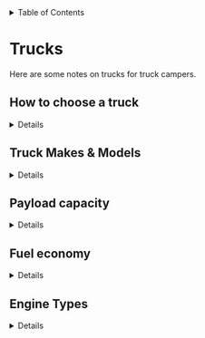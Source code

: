 <!-- START doctoc generated TOC please keep comment here to allow auto update -->
<!-- DON'T EDIT THIS SECTION, INSTEAD RE-RUN doctoc TO UPDATE -->
<details>
<summary>Table of Contents</summary>

- [Trucks](#trucks)
  - [How to choose a truck](#how-to-choose-a-truck)
  - [Truck Makes & Models](#truck-makes--models)
    - [Light-duty Mid-size (Class 1)](#light-duty-mid-size-class-1)
    - [Light-duty Full-size (Class 2a-2b)](#light-duty-full-size-class-2a-2b)
      - [Half-ton](#half-ton)
    - [Medium-duty (Class 3-6)](#medium-duty-class-3-6)
  - [Payload capacity](#payload-capacity)
    - [Weighing the truck](#weighing-the-truck)
    - [Achieving a payload capacity](#achieving-a-payload-capacity)
      - [Wheels & Tires](#wheels--tires)
  - [Fuel economy](#fuel-economy)
  - [Engine Types](#engine-types)
    - [Engine impact on Payload](#engine-impact-on-payload)
    - [Horsepower & Torque](#horsepower--torque)
      - [Gas engine torque band](#gas-engine-torque-band)
      - [Diesel engine torque band](#diesel-engine-torque-band)
    - [Engine Type Pros/Cons](#engine-type-proscons)
    - [General recommendations](#general-recommendations)
    - [FAQ](#faq)

</details>
<!-- END doctoc generated TOC please keep comment here to allow auto update -->

# Trucks

Here are some notes on trucks for truck campers.

## How to choose a truck

<details>

1. Figure out your budget first, for the camper, and then the truck. This will change
   what you end up picking if it turns out you can't afford something really big or
   expensive. Consider insurance, fuel, repairs, maintenance (tires, oil, misc),
   cost of the camper, cost of the truck.

2. Your truck has to be able to handle your camper safely. It will be easier to pick
   a camper you like first, and then pick a truck that fits the camper.

3. Have the camper you want weighed, because the advertised numbers lie. When you know
   the real wet weight, add the weight of passengers and gear, and that's the minimum
   payload rating your truck needs. Refer to the **Payload** section below.

4. Choose a truck you enjoy driving, especially if you will be going long distances.
   You won't want to go on long road trips if it's painful to ride in. Longer trucks
   can be harder to maneuver and park, but they are more stable on highways.

5. When in doubt, get a bigger truck. Many heavy-duty trucks can be less expensive
   than less-capable smaller trucks, due to options and availability. Though if
   overlanding is your goal, a small, short-wheelbase, light truck with a very
   minimal pop-up camper is ideal.

6. Before final decision, Google the year/make/model of the truck and look for
   common problems. Check the Carfax for the vehicle if preowned. Check the specific
   truck's options, payload (found only in a sticker on the inside door panel).
   Check that its wheels and tires' load ratings meet your payload requirements.
   If you can, look up the dealer window sticker attached to the vehicle when it
   was first sold (sometimes available from Carfax); this will confirm the options
   attached to the vehicle at sale time (useful for things that affect payload,
   like axle, differential, towing & payload packages, engine, etc).

7. Have an independent mechanic inspect the truck before sale. If they find any
   issues, either walk away, or use it to negotiate down the price.

</details> <!-- How to choose a truck -->


## Truck Makes & Models

<details>

### Light-duty Mid-size (Class 1)

These trucks have low payload capacity, so you will end up being limited in the camper
you can carry. You may also not see very good fuel economy when loaded. However, these
are ideal for overlanding due to being more nimble on trails. These also tend to have
the best fuel economy if you will have the camper off most of the time.

### Light-duty Full-size (Class 2a-2b)

These trucks still don't have great payload capacity. There is still a wide selection of
campers, but mostly the smaller, lighter ones with less amenities.

#### Half-ton

 - The Ford F-150 has the highest payload capacity in its class, but it requires the Heavy
   Duty Payload Package which few of the trucks come with, and with earlier model years it's
   not possible to add this later as it includes larger frame rails.

Selection of half-ton trucks for campers:
- [https://www.truckcamperadventure.com/best-half-ton-trucks-for-maximum-truck-camper-payload/](https://www.truckcamperadventure.com/best-half-ton-trucks-for-maximum-truck-camper-payload/)

### Medium-duty (Class 3-6)

These trucks can handle larger payloads and tow ratings, and most campers can be hauled by
some form of Medium-duty truck.

You still need to check the payload rating of the individual truck, even if it "looks"
like it can handle anything you throw at it. For example, an F-350 with dual rear wheels
may still have a payload rating below some larger campers' wet weight.


</details> <!-- Truck Makes & Models -->



## Payload capacity

<details>

The payload capacity is how much you can safely carry in/on the truck, including passengers
and gear. Everything you add to the truck, brings down the payload number.

The truck's payload rating determines what camper you can safely carry. **You cannot
increase payload capacity.** Your truck must have a payload rating sufficient for the
camper you want.

Every truck that rolls off the assembly line can have *a different payload* than the last truck. Trucks are ordered with options, and those options change what the truck can safely carry.

A truck brochure may claim *"3,500lbs maximum payload!!!"*, but it may turn out only a few trucks can actually reach that. The individual truck you buy may only have a 1,500lbs payload due to its configuration. Even heavy-duty trucks can have surprisingly small payload ratings due to their configuration.

Therefore: always check the payload of the individual truck. You can do this two ways:

- (Option 1) Open the driver-side door and look at the inside of the door jamb. There should be a sticker that specifically says the payload rating. There are multiple stickers here, so look carefully.

- (Option 2) Bring your truck to a set of truck scales and weigh the truck when empty. Then look up the **gross vehicle weight rating** (**GVWR**) of your particular truck (again, check the driver-side door jamb sticker). Subtract the curb weight from the GVWR, subtract the combined weight of all passengers, and that's your payload rating.

### Weighing the truck

In order to accurately assess where you stand when it comes to payload, you should take your fully loaded truck and camper [to a local](https://www.truckcamperadventure.com/taking-the-cat-scale-truck-camper-challenge/) [*Certified Automated Truck (CAT) Scale*](https://www.truckcamperadventure.com/taking-the-cat-scale-truck-camper-challenge/).

Three figures are provided each time you have your truck and camper weighed: the two axle weights plus the total weight of the rig.

Owners should take their truck to the scale first without the camper, then have their truck and camper weighed together later to determine the actual weight of each (the truck and the camper).

Be mindful that, every time you weigh, you should duplicate important fluid levels like fresh water and diesel/gas when obtaining these numbers.

Campers can be heavier than the weight advertised by the camper company. However, many people who report heavier campers simply haven't determined the correct weight for their individual camper. The camper must be empty of any water or gear. In addition, campers are often modified at the factory with additional options, which increase their weight (similar to trucks), so the true weight should be inquired at time of purchase from a dealer.


### Achieving a payload capacity

If you modify your truck, for example by getting bigger tires, adding more leaf springs, etc, that may change the weight of the truck, which will change your payload capacity.

Reducing weight can increase payload capacity, so choosing lighter-weight parts, or removing unnecessary add-ons, can help increase payload.


#### Wheels & Tires

You can potentially increase payload, up to the capacity of the axle(s), by increasing the wheel and tire load capacity.

If you research the actual GAWRs with the axle manufacturer you'll probably be surprised to learn that you have several hundreds, if not thousands, of additional pounds of cargo carrying capacity (for example: the AAM 11.5 rear axle found on Ram 3500 trucks has a 10,000-pound GAWR rating, 3,000 pounds more than the GAWR given by FCA).

You can tap into this additional cargo carrying capacity by buying better wheels and tires with higher load ratings.

- Light Truck (LT) tires with a load range C, D, or E, typically have a higher weight rating that can help you achieve your maximum payload rating.
- Some aftermarket 10-ply, load range E tires offer a 4,080-pound weight capacity, while others offer an acceptable 3,640-pound capacity.
- Check your wheels' weight ratings. Even if you buy a truck with a Heavy-Duty Payload Package, someone might have changed the wheels out for ones with a lower weight rating.

</details> <!-- Payload capacity -->


## Fuel economy

<details>

Most trucks will not get very good fuel economy with a truck camper.

However, if you can get slightly better fuel economy, the savings can add up over time.

__START_EMBED_CONTENT__
csv2md fuel_economy_over_time.csv
__END_EMBED_CONTENT__

</details> <!-- Fuel economy -->


## Engine Types

<details>

**On electric trucks:** I haven't included much eletric truck research here yet, but consider:

 - They tend to not have great payload or tow ratings (so far)
 - They can lose range with more load, so you won't go as far. They also lose up to
   1/3 of their range in cold weather.
 - Many camp sites don't allow charging at the camp-site hookup. They also only
   offer 120VAC, so you will get about 1 mile per 1.5 hrs charging, if they allow it.

**On hybrid trucks:** Comparable to regular gas trucks, but with decreased payload and
marginally better fuel economy, but more power.

**On LPG trucks:** Not done any research on this.


### Engine impact on Payload

For a specific truck model, the engine choice will usually change the payload capacity.

Heavier engines, OR engines without as much power, can reduce payload capacity.

Different engines also change the axle, transmission, and differential, which all
affect payload capacity.


### Horsepower & Torque

In general, diesels win, but there are exceptions.

- Gas engines lose power by 3-4% per 1,000 ft. elevation. To maintain performance, reduce GVWs and GCWs by 2% per 1,000 ft. elevation starting at the 1,000 ft. elevation point.

- Check the entire torque band rating for a motor. Gas engines' torque can be very low at low RPMs. You may want more low-end torque to haul a camper (for example, if you're parked on a hill, or going up a hill at high elevation).

- Turbos add power at elevation by increasing air density, so a turbo gas or diesel will do much better than a naturally-aspirated equivalent.


<details><summary>Impact of engine type on torque band</summary>

#### Gas engine torque band

__START_EMBED_CONTENT__
csv2md truck_torque_gas.csv
__END_EMBED_CONTENT__

#### Diesel engine torque band

__START_EMBED_CONTENT__
csv2md truck_torque_diesel.csv
__END_EMBED_CONTENT__

</details>


### Engine Type Pros/Cons

__START_EMBED_CONTENT__
csv2md enginetype_pros_cons.csv
__END_EMBED_CONTENT__


### General recommendations

- If cost is no concern, OR you don't want a small truck, OR you need to haul something heavy, AND you want it to work fine at high elevation, get a diesel. More power & low-end torque, lasts longer, better fuel economy, is fine at elevation, and fine in the cold (as long as you maintain the glow plugs and try to use winter fuel when possible).
- If you can't find a diesel, or it doesn't fit your budget or use-case, a turbo gasoline engine is a good all-around option. It won't have good low-end torque but it will probably do well enough.
- If you want a small-ish fuel-efficient truck, go with gas, hybrid or electric.
- If you're going to tour the world with it, you may find diesel fuel (& mechanics/parts) are more widely available.

### FAQ

- [Which engine is better at high altitude?](https://engineering.mit.edu/engage/ask-an-engineer/which-engine-is-better-at-high-altitude-diesel-or-gasoline/)

</details> <!-- Engine types -->

